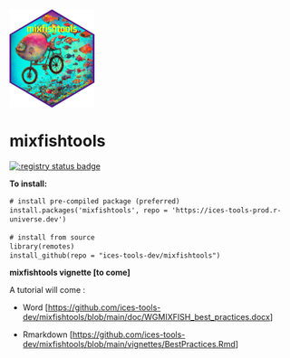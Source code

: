 <img src="hexSticker/hexSticker_mixfishtools_trans.png" width="150"/>

# mixfishtools

[![:registry status badge](https://ices-tools-prod.r-universe.dev/badges/mixfishtools)](https://ices-tools-prod.r-universe.dev)

**To install:**

```         
# install pre-compiled package (preferred)
install.packages('mixfishtools', repo = 'https://ices-tools-prod.r-universe.dev')

# install from source
library(remotes)
install_github(repo = "ices-tools-dev/mixfishtools")
```

**mixfishtools vignette [to come]**

A tutorial will come :

-   Word [<https://github.com/ices-tools-dev/mixfishtools/blob/main/doc/WGMIXFISH_best_practices.docx>]

-   Rmarkdown [<https://github.com/ices-tools-dev/mixfishtools/blob/main/vignettes/BestPractices.Rmd>]
